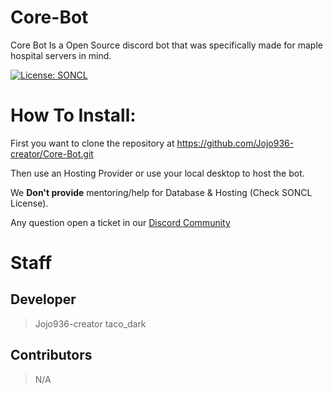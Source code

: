 # Core-Bot
Core Bot Is a Open Source discord bot 
that was specifically made for maple hospital servers in mind.

[![License: SONCL](https://img.shields.io/badge/License-SONCL-blue.svg)](./LICENSE)


# How To Install:

First you want to clone the repository at 
https://github.com/Jojo936-creator/Core-Bot.git

Then use an Hosting Provider or use your local desktop to host the bot.

We **Don't provide** mentoring/help for Database & Hosting (Check SONCL License).

Any question open a ticket in our [Discord Community](https://discord.gg/coremaplehospital)

# Staff
## Developer
> Jojo936-creator
> taco_dark 

## Contributors
> N/A
